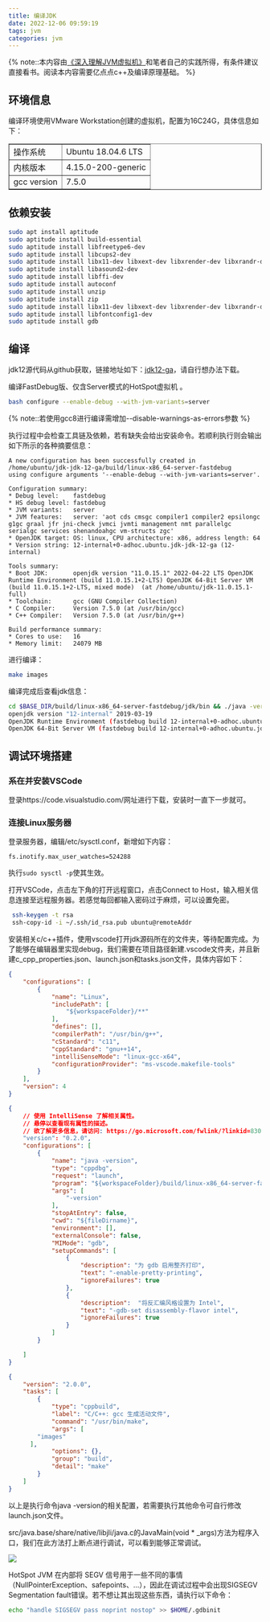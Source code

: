 ```yaml
---
title: 编译JDK
date: 2022-12-06 09:59:19
tags: jvm
categories: jvm
---
```


{% note::本内容由[《深入理解JVM虚拟机》](https://book.douban.com/subject/6522893/)和笔者自己的实践所得，有条件建议直接看书。阅读本内容需要亿点点c++及编译原理基础。 %}

## 环境信息

编译环境使用VMware Workstation创建的虚拟机，配置为16C24G，具体信息如下：

<table border=1>
    <tr>
        <td>操作系统</td>
        <td>Ubuntu 18.04.6 LTS</td>
    </tr>
    <tr>
        <td>内核版本</td>
        <td>4.15.0-200-generic</td>
    </tr>
    <tr>
        <td>gcc version</td>
        <td>7.5.0</td>
    </tr>
</table>

## 依赖安装

```bash
sudo apt install aptitude
sudo aptitude install build-essential 
sudo aptitude install libfreetype6-dev 
sudo aptitude install libcups2-dev
sudo aptitude install libx11-dev libxext-dev libxrender-dev libxrandr-dev libxt-dev 
sudo aptitude install libasound2-dev 
sudo aptitude install libffi-dev
sudo aptitude install autoconf
sudo aptitude install unzip 
sudo aptitude install zip
sudo aptitude install libx11-dev libxext-dev libxrender-dev libxrandr-dev libxtst-dev libxt-dev
sudo aptitude install libfontconfig1-dev
sudo aptitude install gdb
```

## 编译

jdk12源代码从github获取，链接地址如下：[jdk12-ga](https://codeload.github.com/openjdk/jdk/zip/refs/tags/jdk-12-ga)，请自行想办法下载。

编译FastDebug版、仅含Server模式的HotSpot虚拟机 。

```bash
bash configure --enable-debug --with-jvm-variants=server
```

{% note::若使用gcc8进行编译需增加--disable-warnings-as-errors参数 %}

执行过程中会检查工具链及依赖，若有缺失会给出安装命令。若顺利执行则会输出如下所示的各种摘要信息：

```
A new configuration has been successfully created in
/home/ubuntu/jdk-jdk-12-ga/build/linux-x86_64-server-fastdebug
using configure arguments '--enable-debug --with-jvm-variants=server'.

Configuration summary:
* Debug level:    fastdebug
* HS debug level: fastdebug
* JVM variants:   server
* JVM features:   server: 'aot cds cmsgc compiler1 compiler2 epsilongc g1gc graal jfr jni-check jvmci jvmti management nmt parallelgc serialgc services shenandoahgc vm-structs zgc' 
* OpenJDK target: OS: linux, CPU architecture: x86, address length: 64
* Version string: 12-internal+0-adhoc.ubuntu.jdk-jdk-12-ga (12-internal)

Tools summary:
* Boot JDK:       openjdk version "11.0.15.1" 2022-04-22 LTS OpenJDK Runtime Environment (build 11.0.15.1+2-LTS) OpenJDK 64-Bit Server VM (build 11.0.15.1+2-LTS, mixed mode)  (at /home/ubuntu/jdk-11.0.15.1-full)
* Toolchain:      gcc (GNU Compiler Collection)
* C Compiler:     Version 7.5.0 (at /usr/bin/gcc)
* C++ Compiler:   Version 7.5.0 (at /usr/bin/g++)

Build performance summary:
* Cores to use:   16
* Memory limit:   24079 MB
```

进行编译：

```bash
make images
```

编译完成后查看jdk信息：

```bash
cd $BASE_DIR/build/linux-x86_64-server-fastdebug/jdk/bin && ./java -version
openjdk version "12-internal" 2019-03-19
OpenJDK Runtime Environment (fastdebug build 12-internal+0-adhoc.ubuntu.jdk-jdk-12-ga)
OpenJDK 64-Bit Server VM (fastdebug build 12-internal+0-adhoc.ubuntu.jdk-jdk-12-ga, mixed mode)
```

## 调试环境搭建

### 系在并安装VSCode

登录https://code.visualstudio.com/网址进行下载，安装时一直下一步就可。

### 连接Linux服务器

登录服务器，编辑/etc/sysctl.conf，新增如下内容：

```
fs.inotify.max_user_watches=524288
```

执行`sudo sysctl -p`使其生效。

打开VSCode，点击左下角的打开远程窗口，点击Connect to Host，输入相关信息连接至远程服务器。若感觉每回都输入密码过于麻烦，可以设置免密。

```bash
 ssh-keygen -t rsa
 ssh-copy-id -i ~/.ssh/id_rsa.pub ubuntu@remoteAddr
```

安装相关c/c++插件，使用vscode打开jdk源码所在的文件夹，等待配置完成。为了能够在编辑器里实现debug，我们需要在项目路径新建.vscode文件夹，并且新建c_cpp_properties.json、launch.json和tasks.json文件，具体内容如下：

```json  c_cpp_properties.json
{
    "configurations": [
        {
            "name": "Linux",
            "includePath": [
                "${workspaceFolder}/**"
            ],
            "defines": [],
            "compilerPath": "/usr/bin/g++",
            "cStandard": "c11",
            "cppStandard": "gnu++14",
            "intelliSenseMode": "linux-gcc-x64",
            "configurationProvider": "ms-vscode.makefile-tools"
        }
    ],
    "version": 4
}
```

```json  launch.json
{
    // 使用 IntelliSense 了解相关属性。 
    // 悬停以查看现有属性的描述。
    // 欲了解更多信息，请访问: https://go.microsoft.com/fwlink/?linkid=830387
    "version": "0.2.0",
    "configurations": [
        {
            "name": "java -version",
            "type": "cppdbg",
            "request": "launch",
            "program": "${workspaceFolder}/build/linux-x86_64-server-fastdebug/jdk/bin/java",
            "args": [
                "-version"
            ],
            "stopAtEntry": false,
            "cwd": "${fileDirname}",
            "environment": [],
            "externalConsole": false,
            "MIMode": "gdb",
            "setupCommands": [
                {
                    "description": "为 gdb 启用整齐打印",
                    "text": "-enable-pretty-printing",
                    "ignoreFailures": true
                },
                {
                    "description":  "将反汇编风格设置为 Intel",
                    "text": "-gdb-set disassembly-flavor intel",
                    "ignoreFailures": true
                }
            ]
        }

    ]
}
```

```json  tasks.json
{
	"version": "2.0.0",
	"tasks": [
		{
			"type": "cppbuild",
			"label": "C/C++: gcc 生成活动文件",
			"command": "/usr/bin/make",
			"args": [
        "images"
      ],
			"options": {},
			"group": "build",
			"detail": "make"
		}
	]
}
```

以上是执行命令java -version的相关配置，若需要执行其他命令可自行修改launch.json文件。

src/java.base/share/native/libjli/java.c的JavaMain(void * _args)方法为程序入口，我们在此方法打上断点进行调试，可以看到能够正常调试。

![](https://blog-1255608703.cos.ap-hongkong.myqcloud.com/deeply-understand-the-jvm-virtual-machine-chapter1-build-your-jdk/jvm-debug-example.png)

HotSpot JVM 在内部将 SEGV 信号用于一些不同的事情（NullPointerException、safepoints、...），因此在调试过程中会出现SIGSEGV Segmentation fault错误。若不想让其出现这些东西，请执行以下命令：

```bash
echo "handle SIGSEGV pass noprint nostop" >> $HOME/.gdbinit
```